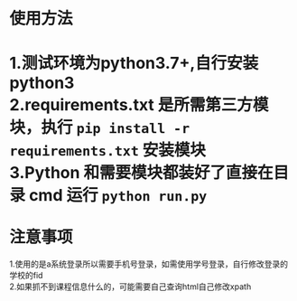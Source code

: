 使用方法<br>
========
1.测试环境为python3.7+,自行安装python3<br>
2.requirements.txt 是所需第三方模块，执行 `pip install -r requirements.txt` 安装模块<br>
3.Python 和需要模块都装好了直接在目录 cmd 运行 `python run.py`<br>
<br>
注意事项<br>
========
1.使用的是a系统登录所以需要手机号登录，如需使用学号登录，自行修改登录的学校的fid<br>
2.如果抓不到课程信息什么的，可能需要自己查询html自己修改xpath<br>

